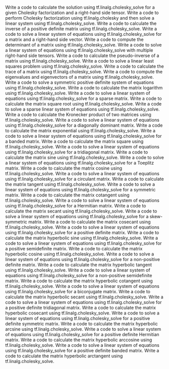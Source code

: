 Write a code to calculate the solution using tf.linalg.cholesky_solve for a given Cholesky factorization and a right-hand side tensor.
Write a code to perform Cholesky factorization using tf.linalg.cholesky and then solve a linear system using tf.linalg.cholesky_solve.
Write a code to calculate the inverse of a positive definite matrix using tf.linalg.cholesky_solve.
Write a code to solve a linear system of equations using tf.linalg.cholesky_solve for a matrix and a right-hand side vector.
Write a code to compute the determinant of a matrix using tf.linalg.cholesky_solve.
Write a code to solve a linear system of equations using tf.linalg.cholesky_solve with multiple right-hand side tensors.
Write a code to calculate the pseudo-inverse of a matrix using tf.linalg.cholesky_solve.
Write a code to solve a linear least squares problem using tf.linalg.cholesky_solve.
Write a code to calculate the trace of a matrix using tf.linalg.cholesky_solve.
Write a code to compute the eigenvalues and eigenvectors of a matrix using tf.linalg.cholesky_solve.
Write a code to solve a symmetric positive definite system of equations using tf.linalg.cholesky_solve.
Write a code to calculate the matrix logarithm using tf.linalg.cholesky_solve.
Write a code to solve a linear system of equations using tf.linalg.cholesky_solve for a sparse matrix.
Write a code to calculate the matrix square root using tf.linalg.cholesky_solve.
Write a code to solve a sparse linear system of equations using tf.linalg.cholesky_solve.
Write a code to calculate the Kronecker product of two matrices using tf.linalg.cholesky_solve.
Write a code to solve a linear system of equations using tf.linalg.cholesky_solve for a diagonally dominant matrix.
Write a code to calculate the matrix exponential using tf.linalg.cholesky_solve.
Write a code to solve a linear system of equations using tf.linalg.cholesky_solve for a banded matrix.
Write a code to calculate the matrix square using tf.linalg.cholesky_solve.
Write a code to solve a linear system of equations using tf.linalg.cholesky_solve for a tridiagonal matrix.
Write a code to calculate the matrix sine using tf.linalg.cholesky_solve.
Write a code to solve a linear system of equations using tf.linalg.cholesky_solve for a Toeplitz matrix.
Write a code to calculate the matrix cosine using tf.linalg.cholesky_solve.
Write a code to solve a linear system of equations using tf.linalg.cholesky_solve for a circulant matrix.
Write a code to calculate the matrix tangent using tf.linalg.cholesky_solve.
Write a code to solve a linear system of equations using tf.linalg.cholesky_solve for a symmetric matrix.
Write a code to calculate the matrix cotangent using tf.linalg.cholesky_solve.
Write a code to solve a linear system of equations using tf.linalg.cholesky_solve for a Hermitian matrix.
Write a code to calculate the matrix secant using tf.linalg.cholesky_solve.
Write a code to solve a linear system of equations using tf.linalg.cholesky_solve for a skew-symmetric matrix.
Write a code to calculate the matrix cosecant using tf.linalg.cholesky_solve.
Write a code to solve a linear system of equations using tf.linalg.cholesky_solve for a positive definite matrix.
Write a code to calculate the matrix hyperbolic sine using tf.linalg.cholesky_solve.
Write a code to solve a linear system of equations using tf.linalg.cholesky_solve for a positive semidefinite matrix.
Write a code to calculate the matrix hyperbolic cosine using tf.linalg.cholesky_solve.
Write a code to solve a linear system of equations using tf.linalg.cholesky_solve for a non-positive definite matrix.
Write a code to calculate the matrix hyperbolic tangent using tf.linalg.cholesky_solve.
Write a code to solve a linear system of equations using tf.linalg.cholesky_solve for a non-positive semidefinite matrix.
Write a code to calculate the matrix hyperbolic cotangent using tf.linalg.cholesky_solve.
Write a code to solve a linear system of equations using tf.linalg.cholesky_solve for a biconjugate matrix.
Write a code to calculate the matrix hyperbolic secant using tf.linalg.cholesky_solve.
Write a code to solve a linear system of equations using tf.linalg.cholesky_solve for a positive definite tridiagonal matrix.
Write a code to calculate the matrix hyperbolic cosecant using tf.linalg.cholesky_solve.
Write a code to solve a linear system of equations using tf.linalg.cholesky_solve for a positive definite symmetric matrix.
Write a code to calculate the matrix hyperbolic arcsine using tf.linalg.cholesky_solve.
Write a code to solve a linear system of equations using tf.linalg.cholesky_solve for a positive definite Hermitian matrix.
Write a code to calculate the matrix hyperbolic arccosine using tf.linalg.cholesky_solve.
Write a code to solve a linear system of equations using tf.linalg.cholesky_solve for a positive definite banded matrix.
Write a code to calculate the matrix hyperbolic arctangent using tf.linalg.cholesky_solve.